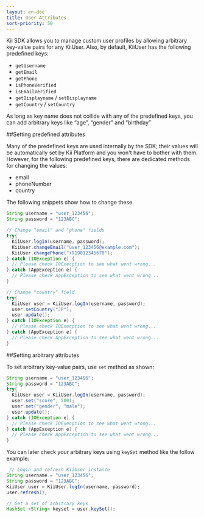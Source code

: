 ```yaml
---
layout: en-doc
title: User Attributes
sort-priority: 50
---
```

Kii SDK allows you to manage custom user profiles by allowing arbitrary key-value pairs for any KiiUser. Also, by default, KiiUser has the following predefined keys:

 * `getUsername`
 * `getEmail`
 * `getPhone`
 * `isPhoneVerified`
 * `isEmailVerified`
 * `getDisplayname` / `setDisplayname`
 * `getCountry` / `setCountry`

As long as key name does not collide with any of the predefined keys, you can add arbitrary keys like “age”, “gender” and “birthday”


##Setting predefined attributes

Many of the predefined keys are used internally by the SDK; their values will be automatically set by Kii Platform and you won't have to bother with them. However, for the following predefined keys, there are dedicated methods for changing the values:

 * email
 * phoneNumber
 * country

The following snippets show how to change these.

```java
String username = "user_123456";
String password = "123ABC";

// Change "email" and "phone" fields
try{
  KiiUser.logIn(username, password);
  KiiUser.changeEmail("user_123456@example.com");
  KiiUser.changePhone("+919012345678");
} catch (IOException e) {
  // Please check IOExecption to see what went wrong...
} catch (AppException e) {
  // Please check AppException to see what went wrong...
}

// Change "country" field
try{
  KiiUser user = KiiUser.logIn(username, password);
  user.setCountry("JP");
  user.update();
} catch (IOException e) {
  // Please check IOExecption to see what went wrong...
} catch (AppException e) {
  // Please check AppException to see what went wrong...
}
```

##Setting arbitrary attributes

To set arbitrary key-value pairs, use `set` method as shown:

```java
String username = "user_123456";
String password = "123ABC";
try{
  KiiUser user = KiiUser.logIn(username, password);
  user.set("score", 500);
  user.set("gender", "male");
  user.update();
} catch (IOException e) {
  // Please check IOExecption to see what went wrong...
} catch (AppException e) {
  // Please check AppException to see what went wrong...
} 
```
You can later check your arbitrary keys using `keySet` method like the follow example:

```java
 // Login and refresh KiiUser instance
String username = "user_123456";
String password = "123ABC";
KiiUser user = KiiUser.logIn(username, password);
user.refresh();

// Get a set of arbitrary keys
HashSet <String> keyset = user.keySet();
```

